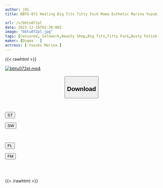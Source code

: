 ```yaml
---
author: j91
title: BBTU-072 Healing Big Tits Titty Fuck Mama Esthetic Marina Yuzuki

url: /v/bbtu072pl
date: 2023-12-16T02:30:00Z
image: "bbtu072pl.jpg"
tags: [Censored, Solowork,Beauty Shop,Big Tits,Titty Fuck,Busty Fetish,Lotion,Ultra-Huge Tits	]
maker: [Dogma   ]
actress: [ Yuzuki Marina ]
---
```



{{< rawhtml >}}

<div class="video" data-videoid="mgwxgxMkvaubx7R">
    <a href="javascript:;">
        <img src="/v/bbtu072pl/bbtu072pl.jpg" width="WIDTH" height="HEIGHT" alt="bbtu072pl.mp4" loading="lazy">
    </a>
</div>

<script type="text/javascript" src="https://j91.asia/asset/on-demand-st.js"></script>

<br>
  <link rel="stylesheet" href="https://j91.asia/asset/bs5.css">
  
  <center>
  <button class="btn btn-primary" type="button" data-bs-toggle="collapse" data-bs-target=".multi-collapse" aria-expanded="false" aria-controls="multiCollapseExample1 multiCollapseExample2"><h2>Download</h2></button></center>
</p>
<div class="row">
  <div class="col">
    <div class="collapse multi-collapse" id="multiCollapseExample1">
      <div class="card card-body">
	      	      <br>
<div class="buttons">  
<p><a href="https://streamtape.to/v/mgwxgxMkvaubx7R" target="_blank"><button class="btn-hover color-3"><i class="fa fa-download"></i> ST</button></a></p>
<p><a href="https://flaswish.com/m8a551iockzt" target="_blank"><button class="btn-hover color-2"><i class="fa fa-download"></i> SW</button></a></p></div>
    </div>
  </div>
</div>
  <div class="col">
    <div class="collapse multi-collapse" id="multiCollapseExample2">
      <div class="card card-body">
	      <br>
<div class="buttons">
<p><a href="javascript:;" target="_blank"><button class="btn-hover color-9"><i class="fa fa-download"></i> FL</button></a></p>
<p><a href="javascript:;" target="_blank"><button class="btn-hover color-8"><i class="fa fa-download"></i> FM</button></a></p></div>
<br><br>
      </div>
    </div>
  </div>
</div>

{{< /rawhtml >}}